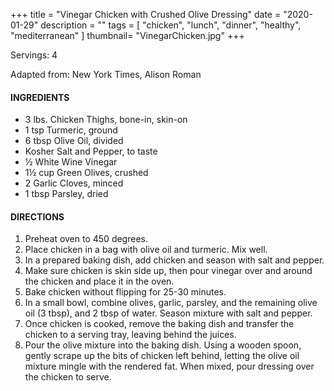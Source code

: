 +++
title = "Vinegar Chicken with Crushed Olive Dressing"
date = "2020-01-29"
description = ""
tags = [
    "chicken",
    "lunch",
    "dinner",
    "healthy",
    "mediterranean"
]
thumbnail= "VinegarChicken.jpg"
+++

Servings: 4 <!--more-->

Adapted from: New York Times, Alison Roman 


#### INGREDIENTS 

* 3 lbs. Chicken Thighs, bone-in, skin-on
* 1 tsp Turmeric, ground 
* 6 tbsp Olive Oil, divided
* Kosher Salt and Pepper, to taste 
* ½ White Wine Vinegar 
* 1½ cup Green Olives, crushed 
* 2 Garlic Cloves, minced 
* 1 tbsp Parsley, dried 

#### DIRECTIONS 

1. Preheat oven to 450 degrees. 
2. Place chicken in a bag with olive oil and turmeric. Mix well. 
3. In a prepared baking dish, add chicken and season with salt and pepper. 
4. Make sure chicken is skin side up, then pour vinegar over and around the chicken and place it in the oven. 
5. Bake chicken without flipping for 25-30 minutes. 
6. In a small bowl, combine olives, garlic, parsley, and the remaining olive oil (3 tbsp), and 2 tbsp of water. Season mixture with salt and pepper. 
7. Once chicken is cooked, remove the baking dish and transfer the chicken to a serving tray, leaving behind the juices. 
8. Pour the olive mixture into the baking dish. Using a wooden spoon, gently scrape up the bits of chicken left behind, letting the olive oil mixture mingle with the rendered fat. When mixed, pour dressing over the chicken to serve.  
